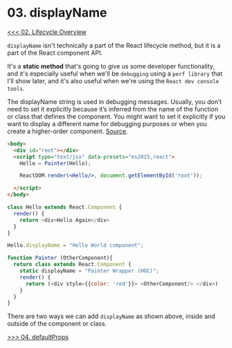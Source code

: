 # 03. displayName 

[<<< 02. Lifecycle Overview](https://github.com/xgirma/react-lifecycles/tree/master/chapters/02)

`displayName` isn't technically a part of the React lifecycle method, but it is a part of the React component API. 

It's a **static method** that's going to give us some developer functionality, and it's especially useful when we'll be `debugging` using a `perf library` that I'll show later, and it's also useful when we're using the `React dev console tools`. 

The displayName string is used in debugging messages. Usually, you don’t need to set it explicitly because it’s inferred from the name of the function or class that defines the component. You might want to set it explicitly if you want to display a different name for debugging purposes or when you create a higher-order component. [Source](https://reactjs.org/docs/react-component.html#displayname).

```html
<body>
  <div id="root"></div>
  <script type="text/jsx" data-presets="es2015,react">
    Hello = Painter(Hello);

    ReactDOM.render(<Hello/>, document.getElementById('root'));

  </script>
</body>
```

```javascript
class Hello extends React.Component {
  render() {
    return <div>Hello Again</div>
  }
}

Hello.displayName = "Hello World component";
```

```javascript
function Painter (OtherComponent){
  return class extends React.Component {
    static displayName = "Painter Wrapper (HOC)";
    render() {
      return (<div style={{color: 'red'}}> <OtherComponent/> </div>)
    }
  }
}
```

There are two ways we can add `displayName` as shown above, inside and outside of the component or class.  



[>>> 04. defaultProps](https://github.com/xgirma/react-lifecycles/tree/master/chapters/04)